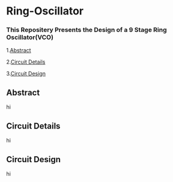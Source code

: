 # Ring-Oscillator
### This Repositery Presents the Design of a 9 Stage Ring Oscillator(VCO)
1.[Abstract](#Abstract)

2.[Circuit Details](#Circuit-Details)

3.[Circuit Design](#Cicuit-Design)

## Abstract
hi
## Circuit Details
hi
## Circuit Design
hi
